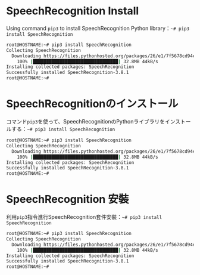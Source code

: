 # SpeechRecognition Install

Using command `pip3` to install SpeechRecognition Python library：`~# pip3 install SpeechRecognition`

```bash
root@HOSTNAME:~# pip3 install SpeechRecognition
Collecting SpeechRecognition
  Downloading https://files.pythonhosted.org/packages/26/e1/7f5678cd94ec1234269d23756dbdaa4c8cfaed973412f88ae8adf7893a50/SpeechRecognition-3.8.1-py2.py3-none-any.whl (32.8MB)
    100% |████████████████████████████████| 32.8MB 44kB/s
Installing collected packages: SpeechRecognition
Successfully installed SpeechRecognition-3.8.1
root@HOSTNAME:~# 
```

# SpeechRecognitionのインストール

コマンド`pip3`を使って、SpeechRecognitionのPythonライブラリをインストールする：`~# pip3 install SpeechRecognition`

```bash
root@HOSTNAME:~# pip3 install SpeechRecognition
Collecting SpeechRecognition
  Downloading https://files.pythonhosted.org/packages/26/e1/7f5678cd94ec1234269d23756dbdaa4c8cfaed973412f88ae8adf7893a50/SpeechRecognition-3.8.1-py2.py3-none-any.whl (32.8MB)
    100% |████████████████████████████████| 32.8MB 44kB/s
Installing collected packages: SpeechRecognition
Successfully installed SpeechRecognition-3.8.1
root@HOSTNAME:~# 
```

# SpeechRecognition 安裝

利用`pip3`指令進行SpeechRecognition套件安裝：`~# pip3 install SpeechRecognition`

```bash
root@HOSTNAME:~# pip3 install SpeechRecognition
Collecting SpeechRecognition
  Downloading https://files.pythonhosted.org/packages/26/e1/7f5678cd94ec1234269d23756dbdaa4c8cfaed973412f88ae8adf7893a50/SpeechRecognition-3.8.1-py2.py3-none-any.whl (32.8MB)
    100% |████████████████████████████████| 32.8MB 44kB/s
Installing collected packages: SpeechRecognition
Successfully installed SpeechRecognition-3.8.1
root@HOSTNAME:~# 
```

